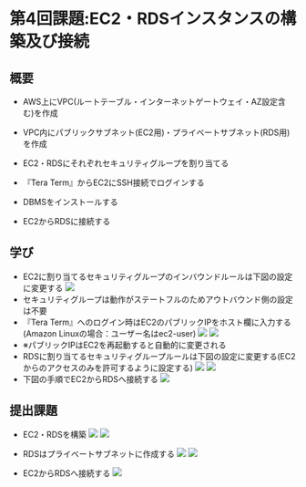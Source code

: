 # 第4回課題:EC2・RDSインスタンスの構築及び接続
## 概要
- AWS上にVPC(ルートテーブル・インターネットゲートウェイ・AZ設定含む)を作成
- VPC内にパブリックサブネット(EC2用)・プライベートサブネット(RDS用)を作成
- EC2・RDSにそれぞれセキュリティグループを割り当てる

- 『Tera Term』からEC2にSSH接続でログインする
- DBMSをインストールする
-  EC2からRDSに接続する

## 学び
- EC2に割り当てるセキュリティグループのインバウンドルールは下図の設定に変更する
![](2023-09-21-18-49-30.png)
- セキュリティグループは動作がステートフルのためアウトバウンド側の設定は不要
- 『Tera Term』へのログイン時はEC2のパブリックIPをホスト欄に入力する(Amazon Linuxの場合：ユーザー名はec2-user)
![](2023-09-21-18-31-59.png)
![](2023-09-21-18-32-23.png)
- ※パブリックIPはEC2を再起動すると自動的に変更される
- RDSに割り当てるセキュリティグループルールは下図の設定に変更する(EC2からのアクセスのみを許可するように設定する)
![](2023-09-21-18-51-33.png)
![](2023-09-21-18-52-04.png)
- 下図の手順でEC2からRDSへ接続する
![](2023-09-21-18-52-39.png)
## 提出課題
-  EC2・RDSを構築
![](2023-09-21-18-27-14.png)
![](2023-09-21-18-24-52.png)

-  RDSはプライベートサブネットに作成する
![](2023-09-27-13-32-47.png)
![](2023-09-27-13-33-32.png)

-  EC2からRDSへ接続する
![](2023-09-21-18-18-09.png)
